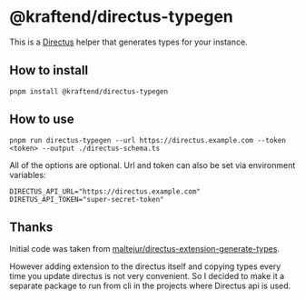 # @kraftend/directus-typegen

This is a [Directus](https://directus.io/) helper that generates types for your instance.

## How to install
```
pnpm install @kraftend/directus-typegen
```

## How to use
```
pnpm run directus-typegen --url https://directus.example.com --token <token> --output ./directus-schema.ts
```

All of the options are optional. Url and token can also be set via environment variables:
```
DIRECTUS_API_URL="https://directus.example.com"
DIRETUS_API_TOKEN="super-secret-token"
```

## Thanks
Initial code was taken from [maltejur/directus-extension-generate-types](https://github.com/maltejur/directus-extension-generate-types).

However adding extension to the directus itself and copying types every time you update directus is not very convenient. So I decided to make it a separate package to run from cli in the projects where Directus api is used.
